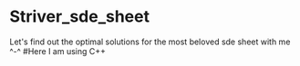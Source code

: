 # Striver_sde_sheet
Let's find out the optimal solutions for the most beloved sde sheet with me ^-^
#Here I am using C++

